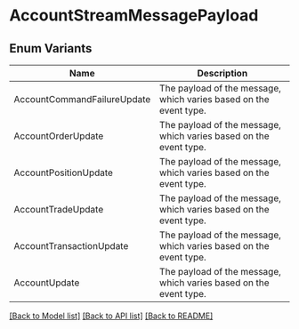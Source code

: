 # AccountStreamMessagePayload

## Enum Variants

| Name | Description |
|---- | -----|
| AccountCommandFailureUpdate | The payload of the message, which varies based on the event type. |
| AccountOrderUpdate | The payload of the message, which varies based on the event type. |
| AccountPositionUpdate | The payload of the message, which varies based on the event type. |
| AccountTradeUpdate | The payload of the message, which varies based on the event type. |
| AccountTransactionUpdate | The payload of the message, which varies based on the event type. |
| AccountUpdate | The payload of the message, which varies based on the event type. |

[[Back to Model list]](../README.md#documentation-for-models) [[Back to API list]](../README.md#documentation-for-api-endpoints) [[Back to README]](../README.md)


